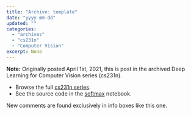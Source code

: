 ```yaml
---
title: "Archive: template"
date: "yyyy-mm-dd"
updated: ""
categories:
  - "archives"
  - "cs231n"
  - "Computer Vision"
excerpt: None
---
```


<script>
    import Info from '$lib/components/Info.svelte'
    import Katex from '$lib/components/Katex.svelte'
</script>

<Info>

**Note:** Originally posted April 1st, 2021, this is post <Katex math="2/20"/> in the archived Deep Learning for Computer Vision series (cs231n). 
* Browse the full [cs231n series](http://pc2:5173/blog/category/cs231n).
* See the source code in the [softmax](https://github.com/pgiardiniere/cs231n/blob/main/assignment1/softmax.ipynb) notebook.

New comments are found exclusively in info boxes like this one.

</Info>